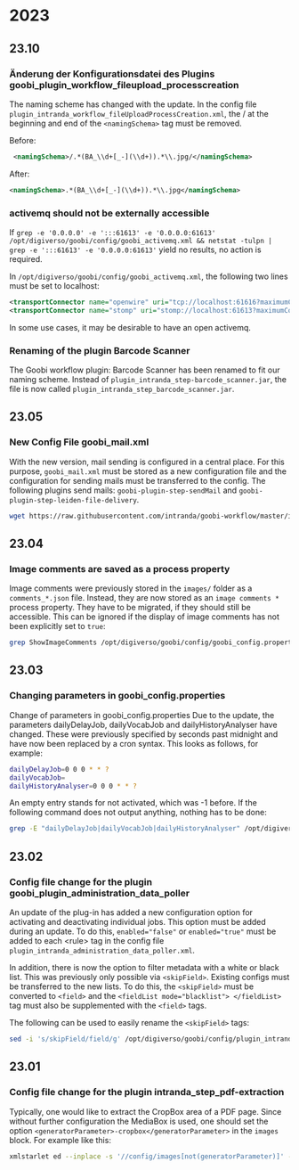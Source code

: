 # 2023

## 23.10

### Änderung der Konfigurationsdatei des Plugins goobi_plugin_workflow_fileupload_processcreation

The naming scheme has changed with the update. In the config file `plugin_intranda_workflow_fileUploadProcessCreation.xml`, the / at the beginning and end of the `<namingSchema>` tag must be removed.

Before:

```xml
 <namingSchema>/.*(BA_\\d+[_-](\\d+)).*\\.jpg/</namingSchema>
```
After:

```xml
<namingSchema>.*(BA_\\d+[_-](\\d+)).*\\.jpg</namingSchema>
```

### activemq should not be externally accessible
If `grep -e '0.0.0.0' -e ':::61613' -e '0.0.0.0:61613' /opt/digiverso/goobi/config/goobi_activemq.xml && netstat -tulpn | grep -e ':::61613' -e '0.0.0.0:61613'` yield no results, no action is required.

In `/opt/digiverso/goobi/config/goobi_activemq.xml`, the following two lines must be set to localhost:

```xml
<transportConnector name="openwire" uri="tcp://localhost:61616?maximumConnections=1000&amp;wireFormat.maxFrameSize=104857600"/>
<transportConnector name="stomp" uri="stomp://localhost:61613?maximumConnections=1000&amp;wireFormat.maxFrameSize=104857600"/>
```

In some use cases, it may be desirable to have an open activemq.

### Renaming of the plugin Barcode Scanner

The Goobi workflow plugin: Barcode Scanner has been renamed to fit our naming scheme. Instead of `plugin_intranda_step-barcode_scanner.jar`, the file is now called `plugin_intranda_step_barcode_scanner.jar`.

## 23.05

### New Config File goobi_mail.xml

With the new version, mail sending is configured in a central place. For this purpose, `goobi_mail.xml` must be stored as a new configuration file and the configuration for sending mails must be transferred to the config. The following plugins send mails: `goobi-plugin-step-sendMail` and `goobi-plugin-step-leiden-file-delivery`.

```bash
wget https://raw.githubusercontent.com/intranda/goobi-workflow/master/install/config/goobi_mail.xml -O /opt/digiverso/goobi/config/goobi_mail.xml
```

## 23.04

### Image comments are saved as a process property

Image comments were previously stored in the `images/` folder as a `comments_*.json` file. Instead, they are now stored as an `image comments *` process property. They have to be migrated, if they should still be accessible. This can be ignored if the display of image comments has not been explicitly set to `true`:

```bash
grep ShowImageComments /opt/digiverso/goobi/config/goobi_config.properties
```

## 23.03

### Changing parameters in goobi_config.properties

Change of parameters in goobi_config.properties Due to the update, the parameters dailyDelayJob, dailyVocabJob and dailyHistoryAnalyser have changed. These were previously specified by seconds past midnight and have now been replaced by a cron syntax. This looks as follows, for example:

```bash
dailyDelayJob=0 0 0 * * ? 
dailyVocabJob= 
dailyHistoryAnalyser=0 0 0 * * ?
```

An empty entry stands for not activated, which was -1 before. If the following command does not output anything, nothing has to be done:

```bash
grep -E "dailyDelayJob|dailyVocabJob|dailyHistoryAnalyser" /opt/digiverso/goobi/config/goobi_config.properties
```

## 23.02

### Config file change for the plugin goobi_plugin_administration_data_poller

An update of the plug-in has added a new configuration option for activating and deactivating individual jobs. This option must be added during an update. To do this, `enabled="false"` or `enabled="true"` must be added to each \<rule> tag in the config file `plugin_intranda_administration_data_poller.xml`.

In addition, there is now the option to filter metadata with a white or black list. This was previously only possible via `<skipField>`. Existing configs must be transferred to the new lists. To do this, the `<skipField>` must be converted to `<field>` and the `<fieldList mode="blacklist"> </fieldList>` tag must also be supplemented with the `<field>` tags.

The following can be used to easily rename the `<skipField>` tags:

```bash
sed -i 's/skipField/field/g' /opt/digiverso/goobi/config/plugin_intranda_administration_data_poller.xml
```

## 23.01

### Config file change for the plugin intranda_step_pdf-extraction

Typically, one would like to extract the CropBox area of a PDF page. Since without further configuration the MediaBox is used, one should set the option `<generatorParameter>-cropbox</generatorParameter>` in the `images` block. For example like this:

```bash
xmlstarlet ed --inplace -s '//config/images[not(generatorParameter)]' -t elem -n generatorParameter -v '-cropbox' /opt/digiverso/goobi/config/plugin_intranda_step_pdf-extraction.xml
```